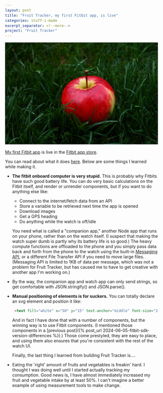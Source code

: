 ```yaml
---
layout: post
title: "Fruit Tracker, my first Fitbit app, is live"
categories: stuff-i-made
excerpt_separator: <!--more-->
project: "Fruit Tracker"
---
```


![Image of a beautiful apple in the grass](/assets/apple.jpg)

[My first Fitbit app](/fruit-tracker.html) is live in the [Fitbit app store](https://gallery.fitbit.com/details/74375fbf-752f-4ead-8d08-72293e63082a).

You can read about what it does [here](/fruit-tracker.html). Below are some things I learned while making it.

- **The fitbit onboard computer is very stupid.** This is probably why Fitbits have such good battery life. You can do very basic calculations on the Fitbit itself, and render or unrender components, but if you want to do anything else like:
  - Connect to the internet/fetch data from an API
  - Store a variable to be retrieved next time the app is opened
  - Download images
  - Get a GPS heading
  - Do anything while the watch is off/idle

  You need what is called a "companion app," another Node app that runs on your phone, rather than on the watch itself. (I suspect that making the watch super dumb is partly why its battery life is so good.) The heavy compute functions are offloaded to the phone and you simply pass data back and forth from the phone to the watch using the built-in [Messaging API](https://dev.fitbit.com/build/guides/communications/messaging/), or a different File Transfer API if you need to move large files. (Messaging API is limited to 1KB of data per message, which was not a problem for Fruit Tracker, but has caused me to have to get creative with another app I'm working on.)

- By the way, the companion app and watch app can only send strings, so get comfortable with JSON.stringify() and JSON.parse().

- **Manual positioning of elements is for suckers.** You can totally declare an svg element and position it like:

     ```html
      <text fill="white" x="50" y="15" text-anchor="middle" font-size="20" id="yesterday">
     ```

     And in fact I have done that with a number of components, but the winning way is to use Fitbit components. (I mentioned those components in a [previous post]({% post_url 2024-06-05-fitbit-sdk-version-differences %}).) Those come prestyled, they are easy to place, and using them also ensures that you're consistent with the rest of the watch UI.
  
  Finally, the last thing I learned from building Fruit Tracker is....

- Eating the 'right' amount of fruits and vegetables is freakin' hard. I thought I was doing well until I started actually tracking my consumption. Good news is, I have almost immediately increased my fruit and vegetable intake by at least 50%. I can't imagine a better example of using measurement tools to make change.
